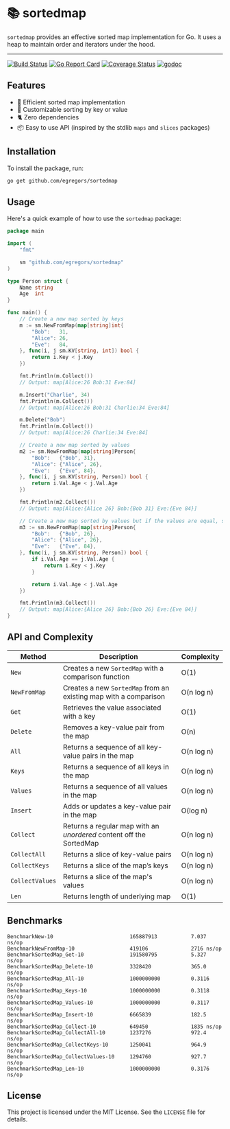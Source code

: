 # 📚 sortedmap

`sortedmap` provides an effective sorted map implementation for Go.
It uses a heap to maintain order and iterators under the hood.

---

[![Build Status](https://github.com/egregors/sortedmap/workflows/build/badge.svg)](https://github.com/egregors/sortedmap/actions)
[![Go Report Card](https://goreportcard.com/badge/github.com/egregors/sortedmap)](https://goreportcard.com/report/github.com/egregors/sortedmap)
[![Coverage Status](https://coveralls.io/repos/github/egregors/sortedmap/badge.svg)](https://coveralls.io/github/egregors/sortedmap)
[![godoc](https://godoc.org/github.com/egregors/sortedmap?status.svg)](https://godoc.org/github.com/egregors/sortedmap)

## Features

* 🚀 Efficient sorted map implementation
* 🔧 Customizable sorting by key or value
* 🐈 Zero dependencies
* 📦 Easy to use API (inspired by the stdlib `maps` and `slices` packages)

## Installation

To install the package, run:

```sh
go get github.com/egregors/sortedmap
```

## Usage

Here's a quick example of how to use the `sortedmap` package:

```go
package main

import (
	"fmt"

	sm "github.com/egregors/sortedmap"
)

type Person struct {
	Name string
	Age  int
}

func main() {
	// Create a new map sorted by keys
	m := sm.NewFromMap(map[string]int{
		"Bob":   31,
		"Alice": 26,
		"Eve":   84,
	}, func(i, j sm.KV[string, int]) bool {
		return i.Key < j.Key
	})

	fmt.Println(m.Collect())
	// Output: map[Alice:26 Bob:31 Eve:84]

	m.Insert("Charlie", 34)
	fmt.Println(m.Collect())
	// Output: map[Alice:26 Bob:31 Charlie:34 Eve:84]

	m.Delete("Bob")
	fmt.Println(m.Collect())
	// Output: map[Alice:26 Charlie:34 Eve:84]

	// Create a new map sorted by values
	m2 := sm.NewFromMap(map[string]Person{
		"Bob":   {"Bob", 31},
		"Alice": {"Alice", 26},
		"Eve":   {"Eve", 84},
	}, func(i, j sm.KV[string, Person]) bool {
		return i.Val.Age < j.Val.Age
	})

	fmt.Println(m2.Collect())
	// Output: map[Alice:{Alice 26} Bob:{Bob 31} Eve:{Eve 84}]

	// Create a new map sorted by values but if the values are equal, sort by keys
	m3 := sm.NewFromMap(map[string]Person{
		"Bob":   {"Bob", 26},
		"Alice": {"Alice", 26},
		"Eve":   {"Eve", 84},
	}, func(i, j sm.KV[string, Person]) bool {
		if i.Val.Age == j.Val.Age {
			return i.Key < j.Key
		}

		return i.Val.Age < j.Val.Age
	})

	fmt.Println(m3.Collect())
	// Output: map[Alice:{Alice 26} Bob:{Bob 26} Eve:{Eve 84}]
}

```

## API and Complexity

| Method          | Description                                                          | Complexity |
|-----------------|----------------------------------------------------------------------|------------|
| `New`           | Creates a new `SortedMap` with a comparison function                 | O(1)       |
| `NewFromMap`    | Creates a new `SortedMap` from an existing map with a comparison     | O(n log n) |
| `Get`           | Retrieves the value associated with a key                            | O(1)       |
| `Delete`        | Removes a key-value pair from the map                                | O(n)       |
| `All`           | Returns a sequence of all key-value pairs in the map                 | O(n log n) |
| `Keys`          | Returns a sequence of all keys in the map                            | O(n log n) |
| `Values`        | Returns a sequence of all values in the map                          | O(n log n) |
| `Insert`        | Adds or updates a key-value pair in the map                          | O(log n)   |
| `Collect`       | Returns  a regular map with an *unordered* content off the SortedMap | O(n log n) |
| `CollectAll`    | Returns a slice of key-value pairs                                   | O(n log n) |
| `CollectKeys`   | Returns a slice of the map’s keys                                    | O(n log n) |
| `CollectValues` | Returns a slice of the map's values                                  | O(n log n) |
| `Len`           | Returns length of underlying map                                     | O(1)       |

## Benchmarks

```shell
BenchmarkNew-10                         165887913           7.037 ns/op
BenchmarkNewFromMap-10                  419106              2716 ns/op
BenchmarkSortedMap_Get-10               191580795           5.327 ns/op
BenchmarkSortedMap_Delete-10            3328420             365.0 ns/op
BenchmarkSortedMap_All-10               1000000000          0.3116 ns/op
BenchmarkSortedMap_Keys-10              1000000000          0.3118 ns/op
BenchmarkSortedMap_Values-10            1000000000          0.3117 ns/op
BenchmarkSortedMap_Insert-10            6665839             182.5 ns/op
BenchmarkSortedMap_Collect-10           649450              1835 ns/op
BenchmarkSortedMap_CollectAll-10        1237276             972.4 ns/op
BenchmarkSortedMap_CollectKeys-10       1250041             964.9 ns/op
BenchmarkSortedMap_CollectValues-10     1294760             927.7 ns/op
BenchmarkSortedMap_Len-10               1000000000          0.3176 ns/op
```

## License

This project is licensed under the MIT License. See the `LICENSE` file for details.
